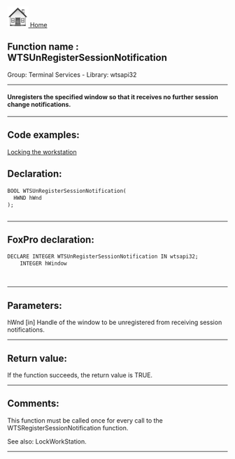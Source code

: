 [<img src="../../images/home.png"> Home ](https://github.com/VFPX/Win32API)  

## Function name : WTSUnRegisterSessionNotification
Group: Terminal Services - Library: wtsapi32    
***  


#### Unregisters the specified window so that it receives no further session change notifications.
***  


## Code examples:
[Locking the workstation](../../samples/sample_300.md)  

## Declaration:
```foxpro  
BOOL WTSUnRegisterSessionNotification(
  HWND hWnd
);
  
```  
***  


## FoxPro declaration:
```foxpro  
DECLARE INTEGER WTSUnRegisterSessionNotification IN wtsapi32;
	INTEGER hWindow

  
```  
***  


## Parameters:
hWnd 
[in] Handle of the window to be unregistered from receiving session notifications.  
***  


## Return value:
If the function succeeds, the return value is TRUE.  
***  


## Comments:
This function must be called once for every call to the WTSRegisterSessionNotification function.  
  
See also: LockWorkStation.  
  
***  

